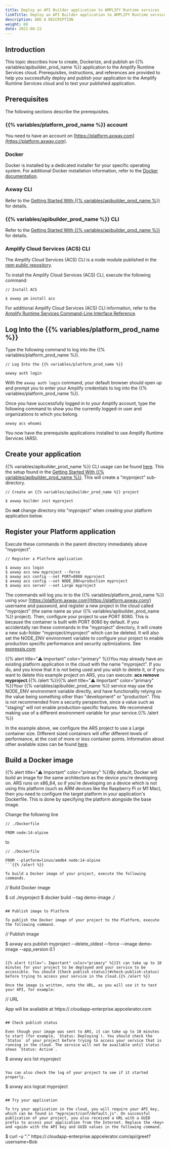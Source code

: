 ```yaml
---
title: Deploy an API Builder application to AMPLIFY Runtime services
linkTitle: Deploy an API Builder application to AMPLIFY Runtime services
description: ADD A DESCRIPTION
weight: 60
date: 2021-06-22
---
```


## Introduction

This topic describes how to create, Dockerize, and publish an {{% variables/apibuilder_prod_name %}} application to the Amplify Runtime Services cloud. Prerequisites, instructions, and references are provided to help you successfully deploy and publish your application to the Amplify Runtime Services cloud and to test your published application.

## Prerequisites

The following sections describe the prerequisites.

### {{% variables/platform_prod_name %}} account

You need to have an account on [https://platform.axway.com](https://platform.axway.com).

### Docker

Docker is installed by a dedicated installer for your specific operating system. For additional Docker installation information, refer to the [Docker documentation](https://docs.docker.com/install/).

### Axway CLI

Refer to the [Getting Started With {{% variables/apibuilder_prod_name %}}](/docs/getting_started_with_api_builder/) for details.

### {{% variables/apibuilder_prod_name %}} CLI

Refer to the [Getting Started With {{% variables/apibuilder_prod_name %}}](/docs/getting_started_with_api_builder/) for details.

### Amplify Cloud Services (ACS) CLI

The Amplify Cloud Services (ACS) CLI is a node module published in the [npm public repository](https://www.npmjs.com/package/acs).

To install the Amplify Cloud Services (ACS) CLI, execute the following command:

```
// Install ACS

$ axway pm install acs
```

For additional Amplify Cloud Services (ACS) CLI information, refer to the [Amplify Runtime Services Command-Line Interface Reference](https://docs.axway.com/bundle/AMPLIFY_Runtime_Services_2_0_allOS_en/page/amplify_runtime_services_command-line_interface_reference.html).

## Log Into the {{% variables/platform_prod_name %}}

Type the following command to log into the {{% variables/platform_prod_name %}}.

```
// Log Into the {{% variables/platform_prod_name %}}

axway auth login
```

With the `axway auth login` command, your default browser should open up and prompt you to enter your Amplify credentials to log into the {{% variables/platform_prod_name %}}.

Once you have successfully logged in to your Amplify account, type the following command to show you the currently logged-in user and organizations to which you belong.

```
axway acs whoami
```

You now have the prerequisite applications installed to use Amplify Runtime Services (ARS).

## Create your application

{{% variables/apibuilder_prod_name %}} CLI usage can be found [here](https://www.npmjs.com/package/@axway/api-builder). This the setup found in the [Getting Started With {{% variables/apibuilder_prod_name %}}](/docs/getting_started_with_api_builder/). This will create a "myproject" sub-directory.

```
// Create an {{% variables/apibuilder_prod_name %}} project

$ axway builder init myproject
```

Do **not** change directory into "myproject" when creating your platform application below.

## Register your Platform application

Execute these commands in the parent directory immediately above "myproject".

```
// Register a Platform application

$ axway acs login
$ axway acs new myproject --force
$ axway acs config --set PORT=8080 myproject
$ axway acs config --set NODE_ENV=production myproject
$ axway acs server --set Large myproject
```

The commands will log you in to the {{% variables/platform_prod_name %}} using your [https://platform.axway.com](https://platform.axway.com/) username and password, and register a new project in the cloud called "myproject" (the same name as your {{% variables/apibuilder_prod_name %}} project). Then, configure your project to use PORT 8080. This is because the container is built with PORT 8080 by default. If you accidentally ran these commands in the "myproject" directory, it will create a new sub-folder "myproject/myproject" which can be deleted. It will also set the NODE_ENV environment variable to configure your project to enable production specific performance and security optimizations. See [expressjs.com](https://expressjs.com/en/advanced/best-practice-performance.html#set-node_env-to-production)

{{% alert title="⚠️ Important" color="primary" %}}You may already have an existing platform application in the cloud with the name "myproject". If you do, and you know that it is not being used and you wish to delete it, or if you want to delete this example project on ARS, you can execute: **acs remove myproject**.{{% /alert %}}{{% alert title="⚠️ Important" color="primary" %}}Your {{% variables/apibuilder_prod_name %}} service may use the NODE_ENV environment variable directly, and have functionality relying on the value being something other than "development" or "production". This is not recommended from a security perspective, since a value such as "staging" will not enable production-specific features. We recommend making use of a different environment variable for your service.{{% /alert %}}

In the example above, we configure the ARS project to use a Large container size. Different sized containers will offer different levels of performance, at the cost of more or less container points. Information about other available sizes can be found [here](https://docs.axway.com/bundle/AMPLIFY_Runtime_Services_2_0_allOS_en/page/amplify_runtime_services_command-line_interface_reference.html#AMPLIFYRuntimeServicesCommandLineInterfaceReference-ServerCommandserver).

## Build a Docker image

{{% alert title="⚠️ Important" color="primary" %}}By default, Docker will build an image for the same architecture as the device you're developing on. ARS runs on x86_64, so if you're developing on a device which is not using this platform (such as ARM devices like the Raspberry Pi or M1 Mac), then you need to configure the target platform in your application's Dockerfile. This is done by specifying the platform alongside the base image.

Change the following line

```
// ./Dockerfile

FROM node:14-alpine
```

to

```
// ./Dockerfile

FROM --platform=linux/amd64 node:14-alpine
```{{% /alert %}}

To build a Docker image of your project, execute the following commands.

```
// Build Docker image

$ cd ./myproject
$ docker build --tag demo-image ./
```

## Publish image to Platform

To publish the Docker image of your project to the Platform, execute the following command.

```
// Publish image

$ axway acs publish myproject --delete_oldest --force --image demo-image --app_version 0.1
```

{{% alert title="⚠️ Important" color="primary" %}}It can take up to 10 minutes for your project to be deployed and your service to be accessible. You should [Check publish status](#check-publish-status) before trying to access your service in the cloud.{{% /alert %}}

Once the image is written, note the URL, as you will use it to test your API, for example:

```
// URL

App will be available at https://<guid>.cloudapp-enterprise.appcelerator.com
```

## Check publish status

Even though your image was sent to ARS, it can take up to 10 minutes to start (for example, `Status: Deploying`). You should check the `Status` of your project before trying to access your service that is running in the cloud. The service will not be available until status shows `Status: Active`.

```
$ axway acs list myproject
```

You can also check the log of your project to see if it started properly.

```
$ axway acs logcat myproject
```

## Try your application

To try your application in the cloud, you will require your API key, which can be found in "myproject/conf/default.js". On successful publication of your project, you also received a URL with a GUID prefix to access your application from the Internet. Replace the <key> and <guid> with the API key and GUID values in the following command.

```
$ curl -u "<key>:" https://<guid>.cloudapp-enterprise.appcelerator.com/api/greet?username=Bob
```
